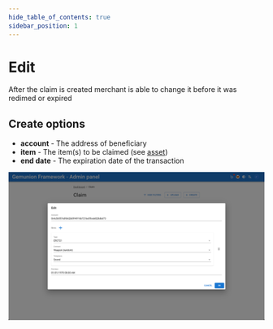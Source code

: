 ```yaml
---
hide_table_of_contents: true
sidebar_position: 1
---
```


# Edit

After the claim is created merchant is able to change it before it was redimed or expired

## Create options

- **account** - The address of beneficiary
- **item** - The item(s) to be claimed (see [asset](/admin/miscellaneous/asset/))
- **end date** - The expiration date of the transaction

![claim edit dialog](/img/admin/mechanics-marketing/claim/claim_edit_dialog.png)
